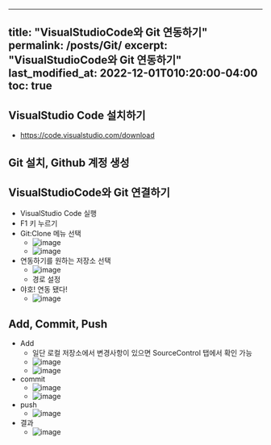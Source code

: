  ---
title: "VisualStudioCode와 Git 연동하기"
permalink: /posts/Git/
excerpt: "VisualStudioCode와 Git 연동하기"
last_modified_at: 2022-12-01T010:20:00-04:00
toc: true
---

## VisualStudio Code 설치하기
- https://code.visualstudio.com/download

## Git 설치, Github 계정 생성

## VisualStudioCode와 Git 연결하기
- VisualStudio Code 실행
- F1 키 누르기
- Git:Clone 메뉴 선택
	- ![image](https://user-images.githubusercontent.com/11372675/204950813-3639d461-147e-42b3-811e-ead641c5dbf7.png)
	- ![image](https://user-images.githubusercontent.com/11372675/204950913-30e7320f-d54e-40d1-857a-60deb0e9faaf.png)
- 연동하기를 원하는 저장소 선택
	- ![image](https://user-images.githubusercontent.com/11372675/204951019-79e35f51-4ecc-4ae1-ba85-2eb93cac3fd4.png)
	- 경로 설정
- 야호! 연동 됐다!
	- ![image](https://user-images.githubusercontent.com/11372675/204951161-cc9b71d0-a531-4277-969b-5ad5288a3dff.png)

## Add, Commit, Push
- Add
	- 일단 로컬 저장소에서 변경사항이 있으면 SourceControl 탭에서 확인 가능
	- ![image](https://user-images.githubusercontent.com/11372675/204951387-20bd53ad-90ee-41b2-9dc2-226f27a901ff.png)
	- ![image](https://user-images.githubusercontent.com/11372675/204951750-31cb07b1-a9c2-40b0-9b0b-191871b32353.png)
- commit
	- ![image](https://user-images.githubusercontent.com/11372675/204951662-0b2dd385-660c-4314-bcf2-7e2eb0eea3d8.png)
	- ![image](https://user-images.githubusercontent.com/11372675/204951825-6e3577ae-cc2b-4fee-9e13-6516e5bb5273.png)
- push
	- ![image](https://user-images.githubusercontent.com/11372675/204951879-7c02b099-835e-44c5-b9d4-0c79359e26f2.png)
- 결과
	- ![image](https://user-images.githubusercontent.com/11372675/204952035-7a6a8717-dc47-492b-a35b-ca93fa6dae21.png)
